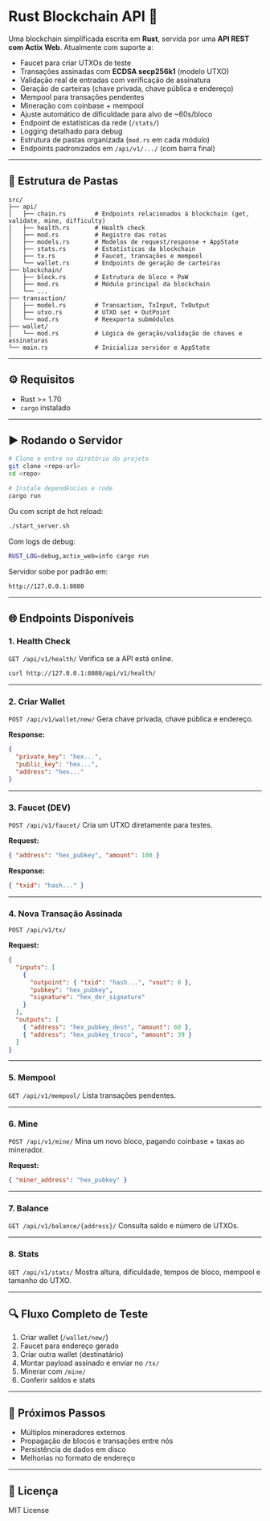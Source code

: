 # Rust Blockchain API 🚀

Uma blockchain simplificada escrita em **Rust**, servida por uma **API REST com Actix Web**.
Atualmente com suporte a:

* Faucet para criar UTXOs de teste
* Transações assinadas com **ECDSA secp256k1** (modelo UTXO)
* Validação real de entradas com verificação de assinatura
* Geração de carteiras (chave privada, chave pública e endereço)
* Mempool para transações pendentes
* Mineração com coinbase + mempool
* Ajuste automático de dificuldade para alvo de \~60s/bloco
* Endpoint de estatísticas da rede (`/stats/`)
* Logging detalhado para debug
* Estrutura de pastas organizada (`mod.rs` em cada módulo)
* Endpoints padronizados em `/api/v1/.../` (com barra final)

---

## 📂 Estrutura de Pastas

```
src/
├── api/
│   ├── chain.rs        # Endpoints relacionados à blockchain (get, validate, mine, difficulty)
│   ├── health.rs       # Health check
│   ├── mod.rs          # Registro das rotas
│   ├── models.rs       # Modelos de request/response + AppState
│   ├── stats.rs        # Estatísticas da blockchain
│   ├── tx.rs           # Faucet, transações e mempool
│   └── wallet.rs       # Endpoints de geração de carteiras
├── blockchain/
│   ├── block.rs        # Estrutura de bloco + PoW
│   ├── mod.rs          # Módulo principal da blockchain
│   └── ...
├── transaction/
│   ├── model.rs        # Transaction, TxInput, TxOutput
│   ├── utxo.rs         # UTXO set + OutPoint
│   └── mod.rs          # Reexporta submódulos
├── wallet/
│   └── mod.rs          # Lógica de geração/validação de chaves e assinaturas
└── main.rs             # Inicializa servidor e AppState
```

---

## ⚙️ Requisitos

* Rust >= 1.70
* `cargo` instalado

---

## ▶️ Rodando o Servidor

```bash
# Clone e entre no diretório do projeto
git clone <repo-url>
cd <repo>

# Instale dependências e rode
cargo run
```

Ou com script de hot reload:

```bash
./start_server.sh
```

Com logs de debug:

```bash
RUST_LOG=debug,actix_web=info cargo run
```

Servidor sobe por padrão em:

```
http://127.0.0.1:8080
```

---

## 🌐 Endpoints Disponíveis

### **1. Health Check**

`GET /api/v1/health/`
Verifica se a API está online.

```bash
curl http://127.0.0.1:8080/api/v1/health/
```

---

### **2. Criar Wallet**

`POST /api/v1/wallet/new/`
Gera chave privada, chave pública e endereço.

**Response:**

```json
{
  "private_key": "hex...",
  "public_key": "hex...",
  "address": "hex..."
}
```

---

### **3. Faucet (DEV)**

`POST /api/v1/faucet/`
Cria um UTXO diretamente para testes.

**Request:**

```json
{ "address": "hex_pubkey", "amount": 100 }
```

**Response:**

```json
{ "txid": "hash..." }
```

---

### **4. Nova Transação Assinada**

`POST /api/v1/tx/`

**Request:**

```json
{
  "inputs": [
    {
      "outpoint": { "txid": "hash...", "vout": 0 },
      "pubkey": "hex_pubkey",
      "signature": "hex_der_signature"
    }
  ],
  "outputs": [
    { "address": "hex_pubkey_dest", "amount": 60 },
    { "address": "hex_pubkey_troco", "amount": 39 }
  ]
}
```

---

### **5. Mempool**

`GET /api/v1/mempool/`
Lista transações pendentes.

---

### **6. Mine**

`POST /api/v1/mine/`
Mina um novo bloco, pagando coinbase + taxas ao minerador.

**Request:**

```json
{ "miner_address": "hex_pubkey" }
```

---

### **7. Balance**

`GET /api/v1/balance/{address}/`
Consulta saldo e número de UTXOs.

---

### **8. Stats**

`GET /api/v1/stats/`
Mostra altura, dificuldade, tempos de bloco, mempool e tamanho do UTXO.

---

## 🔍 Fluxo Completo de Teste

1. Criar wallet (`/wallet/new/`)
2. Faucet para endereço gerado
3. Criar outra wallet (destinatário)
4. Montar payload assinado e enviar no `/tx/`
5. Minerar com `/mine/`
6. Conferir saldos e stats

---

## 📌 Próximos Passos

* Múltiplos mineradores externos
* Propagação de blocos e transações entre nós
* Persistência de dados em disco
* Melhorias no formato de endereço

---

## 📜 Licença

MIT License
